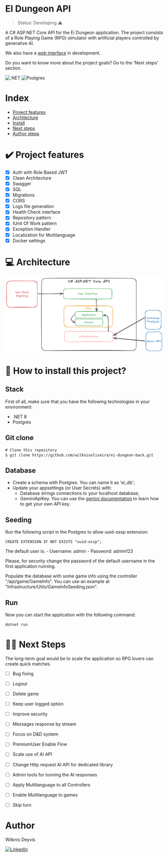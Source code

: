 ﻿# EI Dungeon API

> Status: Developing ⚠️

A C# ASP.NET Core API for the Ei Dungeon application. The project consists of a Role Playing Game (RPG) simulator with artificial players controlled by generative AI.

We also have a [web interface](https://github.com/wilknisoliveira/ei-dungeon-web) in development.

Do you want to know more about the project goals? Go to the 'Next steps' section. 

![.NET](https://img.shields.io/badge/.NET-512BD4?style=flat&logo=.net&logoColor=white)
![Postgres](https://img.shields.io/badge/PostgreSQL-4169E1?style=flat&logo=postgresql&logoColor=white)

# Index
- <a href="#✔️-project-features">Project features</a>
- <a href="#💻-architecture">Architecture</a>
- <a href="#🔨-how-to-install-this-project">Install</a>
- <a href="#👨‍💻-next-steps">Next steps</a>
- <a href="#author">Author steps</a>

# ✔️ Project features
- [x] Auth with Role Based JWT
- [x] Clean Architecture
- [x] Swagger
- [x] SQL
- [x] Migrations
- [x] CORS
- [x] Logs file generation
- [x] Health Check interface
- [x] Repository pattern
- [x] IUnit Of Work pattern
- [x] Exception Handler
- [x] Localization for Multilanguage
- [x] Docker settings

# 💻 Architecture
<img style="width:600px" src="./Infrastructure/Utils/EIDungeonArchitecture.png" alt="EI Dungeon Architecture">

# 🔨 How to install this project?
## Stack
First of all, make sure that you have the following technologies in your environment:
- .NET 8
- Postgres

## Git clone
```
# Clone this repository
$ git clone https://github.com/wilknisoliveira/ei-dungeon-back.git
```

## Database
- Create a schema with Postgres. You can name it as 'ei_db';
- Update your appsettings (or User Secrets) with:
	- Database strings connections to your localhost database;
	- GeminiApiKey. You can use the [gemini documentation](https://ai.google.dev/gemini-api/docs/api-key?_gl=1*1o49rdj*_up*MQ..&gclid=Cj0KCQiAj9m7BhD1ARIsANsIIvAfxmmrn8ErKq_oolGXsezbNN3m1ult-glRDcvptTq_Y5KLXkj1g0MaAngvEALw_wcB) to learn how to get your own API key.

## Seeding
Run the following script in the Postgres to allow uuid-ossp extension:
```
CREATE EXTENSION IF NOT EXISTS "uuid-ossp";
```

The default user is:
	- Username: admin
	- Password: admin123

Please, for security change the password of the default username in the first application running.

Populate the database with some game info using the controller "/api/game/GameInfo". You can use an example at "Infrastructure/Utils/GameInfoSeeding.json".

## Run
Now you can start the application with the following command:
```
dotnet run
```

# 👨‍💻 Next Steps
The long-term goal would be to scale the application so RPG lovers can create quick matches.

- [ ] Bug fixing
- [ ] Logout
- [ ] Delete game
- [ ] Keep user logged option
- [ ] Improve security 
- [ ] Messages response by stream
- [ ] Focus on D&D system
- [ ] PremiumUser Enable Flow
- [ ] Scale use of AI API
- [ ] Change Http request AI API for dedicated library
- [ ] Admin tools for tunning the AI responses
- [ ] Apply Multilanguage to all Controllers
- [ ] Enable Multilanguage to games
- [ ] Skip turn


 # Author
 Wilknis Deyvis

 [![LinkedIn](https://img.shields.io/badge/LinkedIn-0077B5?style=for-the-badge&logo=linkedin&logoColor=white)](https://www.linkedin.com/in/wilknis/)